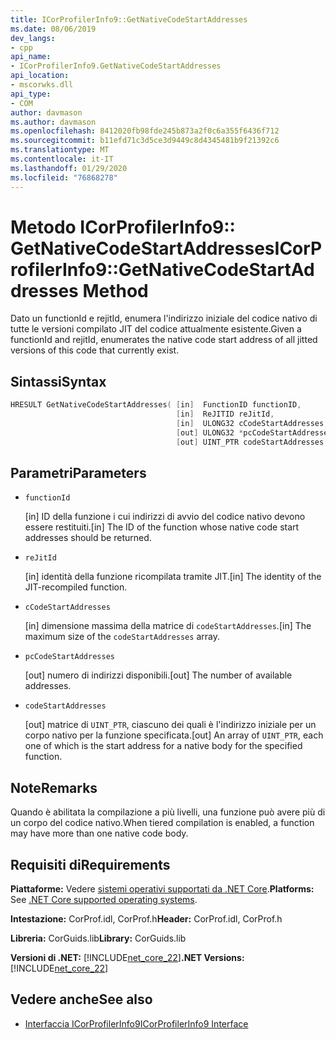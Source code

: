 ```yaml
---
title: ICorProfilerInfo9::GetNativeCodeStartAddresses
ms.date: 08/06/2019
dev_langs:
- cpp
api_name:
- ICorProfilerInfo9.GetNativeCodeStartAddresses
api_location:
- mscorwks.dll
api_type:
- COM
author: davmason
ms.author: davmason
ms.openlocfilehash: 8412020fb98fde245b873a2f0c6a355f6436f712
ms.sourcegitcommit: b11efd71c3d5ce3d9449c8d4345481b9f21392c6
ms.translationtype: MT
ms.contentlocale: it-IT
ms.lasthandoff: 01/29/2020
ms.locfileid: "76868278"
---
```

# <a name="icorprofilerinfo9getnativecodestartaddresses-method"></a><span data-ttu-id="1f049-102">Metodo ICorProfilerInfo9:: GetNativeCodeStartAddresses</span><span class="sxs-lookup"><span data-stu-id="1f049-102">ICorProfilerInfo9::GetNativeCodeStartAddresses Method</span></span>

<span data-ttu-id="1f049-103">Dato un functionId e rejitId, enumera l'indirizzo iniziale del codice nativo di tutte le versioni compilato JIT del codice attualmente esistente.</span><span class="sxs-lookup"><span data-stu-id="1f049-103">Given a functionId and rejitId, enumerates the native code start address of all jitted versions of this code that currently exist.</span></span>

## <a name="syntax"></a><span data-ttu-id="1f049-104">Sintassi</span><span class="sxs-lookup"><span data-stu-id="1f049-104">Syntax</span></span>

```cpp
HRESULT GetNativeCodeStartAddresses( [in]  FunctionID functionID,
                                     [in]  ReJITID reJitId,
                                     [in]  ULONG32 cCodeStartAddresses,
                                     [out] ULONG32 *pcCodeStartAddresses,
                                     [out] UINT_PTR codeStartAddresses[]);
```

## <a name="parameters"></a><span data-ttu-id="1f049-105">Parametri</span><span class="sxs-lookup"><span data-stu-id="1f049-105">Parameters</span></span>

- `functionId`

  <span data-ttu-id="1f049-106">\[in] ID della funzione i cui indirizzi di avvio del codice nativo devono essere restituiti.</span><span class="sxs-lookup"><span data-stu-id="1f049-106">\[in] The ID of the function whose native code start addresses should be returned.</span></span>

- `reJitId`

  <span data-ttu-id="1f049-107">\[in] identità della funzione ricompilata tramite JIT.</span><span class="sxs-lookup"><span data-stu-id="1f049-107">\[in] The identity of the JIT-recompiled function.</span></span>

- `cCodeStartAddresses`

  <span data-ttu-id="1f049-108">\[in] dimensione massima della matrice di `codeStartAddresses`.</span><span class="sxs-lookup"><span data-stu-id="1f049-108">\[in] The maximum size of the `codeStartAddresses` array.</span></span>

- `pcCodeStartAddresses`

  <span data-ttu-id="1f049-109">\[out] numero di indirizzi disponibili.</span><span class="sxs-lookup"><span data-stu-id="1f049-109">\[out] The number of available addresses.</span></span>

- `codeStartAddresses`

  <span data-ttu-id="1f049-110">\[out] matrice di `UINT_PTR`, ciascuno dei quali è l'indirizzo iniziale per un corpo nativo per la funzione specificata.</span><span class="sxs-lookup"><span data-stu-id="1f049-110">\[out] An array of `UINT_PTR`, each one of which is the start address for a native body for the specified function.</span></span>

## <a name="remarks"></a><span data-ttu-id="1f049-111">Note</span><span class="sxs-lookup"><span data-stu-id="1f049-111">Remarks</span></span>

<span data-ttu-id="1f049-112">Quando è abilitata la compilazione a più livelli, una funzione può avere più di un corpo del codice nativo.</span><span class="sxs-lookup"><span data-stu-id="1f049-112">When tiered compilation is enabled, a function may have more than one native code body.</span></span>

## <a name="requirements"></a><span data-ttu-id="1f049-113">Requisiti di</span><span class="sxs-lookup"><span data-stu-id="1f049-113">Requirements</span></span>

<span data-ttu-id="1f049-114">**Piattaforme:** Vedere [sistemi operativi supportati da .NET Core](../../../core/install/dependencies.md?tabs=netcore30&pivots=os-windows).</span><span class="sxs-lookup"><span data-stu-id="1f049-114">**Platforms:** See [.NET Core supported operating systems](../../../core/install/dependencies.md?tabs=netcore30&pivots=os-windows).</span></span>

<span data-ttu-id="1f049-115">**Intestazione:** CorProf.idl, CorProf.h</span><span class="sxs-lookup"><span data-stu-id="1f049-115">**Header:** CorProf.idl, CorProf.h</span></span>

<span data-ttu-id="1f049-116">**Libreria:** CorGuids.lib</span><span class="sxs-lookup"><span data-stu-id="1f049-116">**Library:** CorGuids.lib</span></span>

<span data-ttu-id="1f049-117">**Versioni di .NET:** [!INCLUDE[net_core_22](../../../../includes/net-core-22-md.md)]</span><span class="sxs-lookup"><span data-stu-id="1f049-117">**.NET Versions:** [!INCLUDE[net_core_22](../../../../includes/net-core-22-md.md)]</span></span>

## <a name="see-also"></a><span data-ttu-id="1f049-118">Vedere anche</span><span class="sxs-lookup"><span data-stu-id="1f049-118">See also</span></span>

- [<span data-ttu-id="1f049-119">Interfaccia ICorProfilerInfo9</span><span class="sxs-lookup"><span data-stu-id="1f049-119">ICorProfilerInfo9 Interface</span></span>](icorprofilerinfo9-interface.md)
